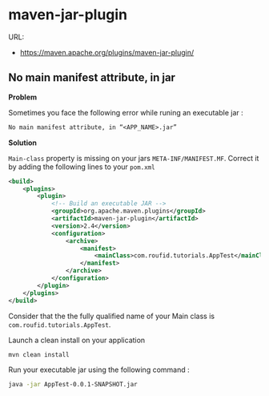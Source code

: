 # maven-jar-plugin

URL:

- https://maven.apache.org/plugins/maven-jar-plugin/


## No main manifest attribute, in jar

**Problem**

Sometimes you face the following error while runing an executable jar :

```txt
No main manifest attribute, in “<APP_NAME>.jar”
```

**Solution**

`Main-class` property is missing on your jars `META-INF/MANIFEST.MF`. Correct it by adding the following lines to your `pom.xml`

```xml
<build>
	<plugins>
		<plugin>
			<!-- Build an executable JAR -->
			<groupId>org.apache.maven.plugins</groupId>
			<artifactId>maven-jar-plugin</artifactId>
			<version>2.4</version>
			<configuration>
				<archive>
					<manifest>
						<mainClass>com.roufid.tutorials.AppTest</mainClass>
					</manifest>
				</archive>
			</configuration>
		</plugin>
	</plugins>
</build>
```

Consider that the the fully qualified name of your Main class is `com.roufid.tutorials.AppTest`.

Launch a clean install on your application

```bash
mvn clean install
```

Run your executable jar using the following command :

```bash
java -jar AppTest-0.0.1-SNAPSHOT.jar
```






